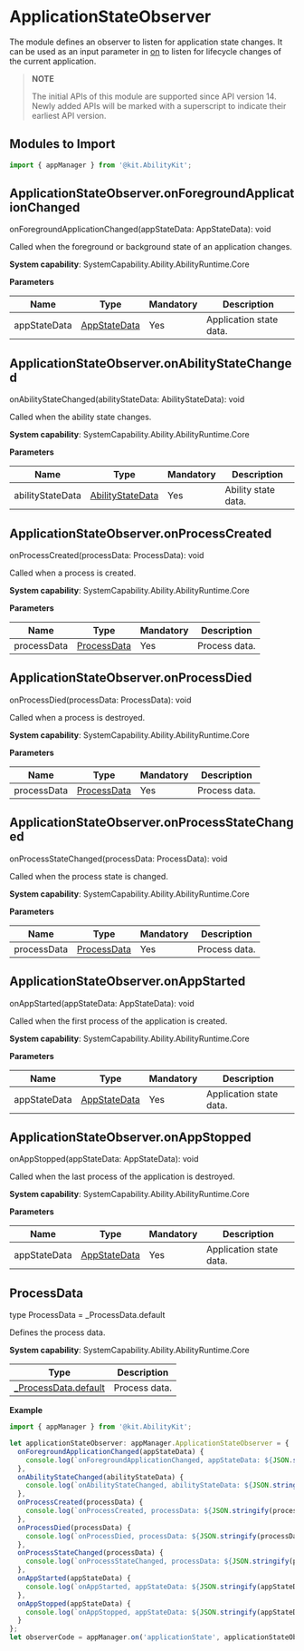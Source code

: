 # ApplicationStateObserver

The module defines an observer to listen for application state changes. It can be used as an input parameter in [on](js-apis-app-ability-appManager.md#appmanageronapplicationstate14) to listen for lifecycle changes of the current application.

> **NOTE**
> 
> The initial APIs of this module are supported since API version 14. Newly added APIs will be marked with a superscript to indicate their earliest API version.

## Modules to Import

```ts
import { appManager } from '@kit.AbilityKit';
```

## ApplicationStateObserver.onForegroundApplicationChanged

onForegroundApplicationChanged(appStateData: AppStateData): void

Called when the foreground or background state of an application changes.

**System capability**: SystemCapability.Ability.AbilityRuntime.Core

**Parameters**

| Name| Type| Mandatory| Description|
| -------- | -------- | -------- | -------- |
| appStateData | [AppStateData](js-apis-inner-application-appStateData.md) | Yes| Application state data.|

## ApplicationStateObserver.onAbilityStateChanged

onAbilityStateChanged(abilityStateData: AbilityStateData): void

Called when the ability state changes.

**System capability**: SystemCapability.Ability.AbilityRuntime.Core

**Parameters**

| Name| Type| Mandatory| Description|
| -------- | -------- | -------- | -------- |
| abilityStateData | [AbilityStateData](js-apis-inner-application-abilityStateData.md) | Yes| Ability state data.|

## ApplicationStateObserver.onProcessCreated

onProcessCreated(processData: ProcessData): void

Called when a process is created.

**System capability**: SystemCapability.Ability.AbilityRuntime.Core

**Parameters**

| Name| Type| Mandatory| Description|
| -------- | -------- | -------- | -------- |
| processData | [ProcessData](js-apis-inner-application-processData.md) | Yes| Process data.|

## ApplicationStateObserver.onProcessDied

onProcessDied(processData: ProcessData): void

Called when a process is destroyed.

**System capability**: SystemCapability.Ability.AbilityRuntime.Core

**Parameters**

| Name| Type| Mandatory| Description|
| -------- | -------- | -------- | -------- |
| processData | [ProcessData](js-apis-inner-application-processData.md) | Yes| Process data.|

## ApplicationStateObserver.onProcessStateChanged

onProcessStateChanged(processData: ProcessData): void

Called when the process state is changed.

**System capability**: SystemCapability.Ability.AbilityRuntime.Core

**Parameters**

| Name| Type| Mandatory| Description|
| -------- | -------- | -------- | -------- |
| processData | [ProcessData](js-apis-inner-application-processData.md) | Yes| Process data.|

## ApplicationStateObserver.onAppStarted

onAppStarted(appStateData: AppStateData): void

Called when the first process of the application is created.

**System capability**: SystemCapability.Ability.AbilityRuntime.Core

**Parameters**

| Name| Type| Mandatory| Description|
| -------- | -------- | -------- | -------- |
| appStateData | [AppStateData](js-apis-inner-application-appStateData.md) | Yes| Application state data.|

## ApplicationStateObserver.onAppStopped

onAppStopped(appStateData: AppStateData): void

Called when the last process of the application is destroyed.

**System capability**: SystemCapability.Ability.AbilityRuntime.Core

**Parameters**

| Name| Type| Mandatory| Description|
| -------- | -------- | -------- | -------- |
| appStateData | [AppStateData](js-apis-inner-application-appStateData.md) | Yes| Application state data.|

## ProcessData

type ProcessData = _ProcessData.default

Defines the process data.

**System capability**: SystemCapability.Ability.AbilityRuntime.Core

| Type| Description|
| --- | --- |
| [_ProcessData.default](js-apis-inner-application-processData.md) | Process data.|

**Example**
```ts
import { appManager } from '@kit.AbilityKit';

let applicationStateObserver: appManager.ApplicationStateObserver = {
  onForegroundApplicationChanged(appStateData) {
    console.log(`onForegroundApplicationChanged, appStateData: ${JSON.stringify(appStateData)}.`);
  },
  onAbilityStateChanged(abilityStateData) {
    console.log(`onAbilityStateChanged, abilityStateData: ${JSON.stringify(abilityStateData)}.`);
  },
  onProcessCreated(processData) {
    console.log(`onProcessCreated, processData: ${JSON.stringify(processData)}.`);
  },
  onProcessDied(processData) {
    console.log(`onProcessDied, processData: ${JSON.stringify(processData)}.`);
  },
  onProcessStateChanged(processData) {
    console.log(`onProcessStateChanged, processData: ${JSON.stringify(processData)}.`);
  },
  onAppStarted(appStateData) {
    console.log(`onAppStarted, appStateData: ${JSON.stringify(appStateData)}.`);
  },
  onAppStopped(appStateData) {
    console.log(`onAppStopped, appStateData: ${JSON.stringify(appStateData)}.`);
  }
};
let observerCode = appManager.on('applicationState', applicationStateObserver);
```
